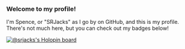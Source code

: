 ### Welcome to my profile!

I'm Spence, or "SRJacks" as I go by on GitHub, and this is my profile. There's not much here, but you can check out my badges below!

[![@srjacks's Holopin board](https://holopin.io/api/user/board?user=srjacks)](https://holopin.io/@srjacks)
